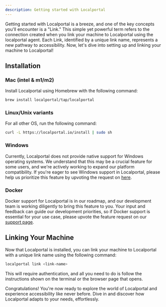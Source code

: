 ```yaml
---
description: Getting started with Localportal
---
```


Getting started with Localportal is a breeze, and one of the key concepts you'll encounter is a "Link." This simple yet powerful term refers to the connection created when you link your machine to Localportal using the localportal agent. Each Link, identified by a unique link name, represents a new pathway to accessibility. Now, let's dive into setting up and linking your machine to Localportal!

## Installation

### Mac (intel & m1/m2)
Install Localportal using Homebrew with the following command:

```bash
brew install localportal/tap/localportal
```


### Linux/Unix variants
For all other OS, run the following command:

```bash
curl -L https://localportal.io/install | sudo sh
```

### Windows

Currently, Localportal does not provide native support for Windows operating systems. We understand that this may be a crucial feature for some users, and we're actively working to expand our platform compatibility. If you're eager to see Windows support in Localportal, please help us prioritize this feature by upvoting the request on [here](https://localportal.io/support).

### Docker

Docker support for Localportal is in our roadmap, and our development team is working diligently to bring this feature to you. Your input and feedback can guide our development priorities, so if Docker support is essential for your use case, please upvote the feature request on our [support page](https://localportal.io/support).


## Linking Your Machine

Now that Localportal is installed, you can link your machine to Localportal with a unique link name using the following command:

```bash
localportal link <link-name>
```

This will require authentication, and all you need to do is follow the instructions shown on the terminal or the browser page that opens.

Congratulations! You're now ready to explore the world of Localportal and experience accessibility like never before. Dive in and discover how Localportal adapts to your needs, effortlessly.

